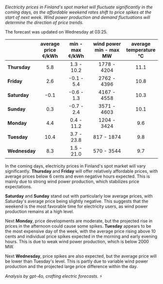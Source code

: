 *Electricity prices in Finland's spot market will fluctuate significantly in the coming days, as the affordable weekend rates shift to price spikes at the start of next week. Wind power production and demand fluctuations will determine the direction of price trends.*

The forecast was updated on Wednesday at 03:25.

|                | average<br>price<br>¢/kWh | min - max<br>¢/kWh | wind power<br>min - max<br>MW | average<br>temperature<br>°C |
|:---------------|:----------------:|:----------------:|:-------------:|:-------------:|
| **Thursday**   | 5.8              | 1.3 - 10.2       | 1778 - 4204   | 11.1          |
| **Friday**     | 2.6              | -0.1 - 5.4       | 2762 - 4396   | 10.8          |
| **Saturday**   | -0.1             | -0.6 - 1.3       | 4167 - 4558   | 10.3          |
| **Sunday**     | 0.3              | -0.7 - 2.4       | 3571 - 4603   | 10.1          |
| **Monday**     | 4.4              | 0.4 - 11.2       | 1204 - 3424   | 9.6           |
| **Tuesday**    | 10.4             | 3.7 - 23.8       | 817 - 1874    | 9.8           |
| **Wednesday**  | 8.3              | 1.5 - 21.0       | 570 - 3544    | 9.7           |

In the coming days, electricity prices in Finland's spot market will vary significantly. **Thursday** and **Friday** will offer relatively affordable prices, with average prices below 6 cents and even negative hours expected. This is mainly due to strong wind power production, which stabilizes price expectations.

**Saturday** and **Sunday** stand out with particularly low average prices, with Saturday's average price being slightly negative. This suggests that the weekend is the most favorable time for electricity users, as wind power production remains at a high level.

Next **Monday**, price developments are moderate, but the projected rise in prices in the afternoon could cause some spikes. **Tuesday** appears to be the most expensive day of the week, with the average price rising above 10 cents and individual price spikes expected in the morning and early evening hours. This is due to weak wind power production, which is below 2000 MW.

Next **Wednesday**, price spikes are also expected, but the average price will be lower than Tuesday's level. This is partly due to variable wind power production and the projected large price difference within the day.

*Analysis by gpt-4o, crafting electric forecasts.* ⚡
